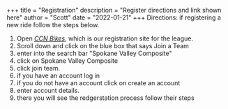 +++
title = "Registration"
description = "Register directions and link shown here"
author = "Scott"
date = "2022-01-21"
+++
Directions:
if registering a new ride follow the steps below.
1. Open *[CCN Bikes](https://ccnbikes.com/#!/memberships/washington-student-cycling-league)*, which is our registration site for the league.
2. Scroll down and click on the blue box that says Join a Team
3. enter into the search bar "Spokane Valley Composite"
4. click on Spokane Valley Composite
5. click join team. 
6. if you have an account log in 
7. if you do not have an account click on create an account
8. enter account details.
9. there you will see the redgerstation process follow their steps